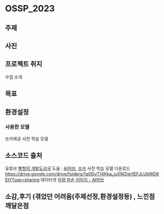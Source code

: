# OSSP_2023

## 주제 

## 사진

## 프로젝트 취지
수업 소개
## 목표

## 환경설정

### 사용한 모델
쏘카제공 사전 학습 모델

##

## 소스코드 출처
유튜브 [빵형의 개발도상국](https://www.youtube.com/channel/UC9PB9nKYqKEx_N3KM-JVTpg)
도움 : [AI허브](https://www.aihub.or.kr), [쏘카](https://www.socar.kr)
사전 학습 모델 다운로드 https://drive.google.com/drive/folders/1q0l5vT14Kka_iu0WZgn1EFJLUbWD8EtY?usp=sharing
데이터셋 [차량 파손 이미지 - AI허브](https://www.aihub.or.kr/aihubdata/data/view.do?dataSetSn=581)

## 소감,후기 (겪었던 어려움(주제선정,환경설정등) , 느낀점깨달은점